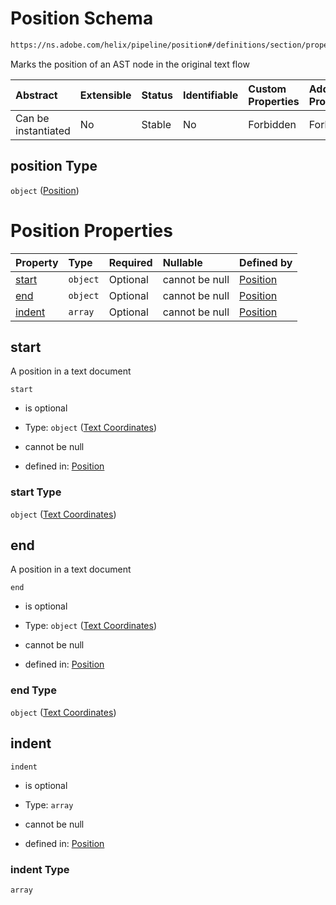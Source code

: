 # Position Schema

```txt
https://ns.adobe.com/helix/pipeline/position#/definitions/section/properties/position
```

Marks the position of an AST node in the original text flow

| Abstract            | Extensible | Status | Identifiable | Custom Properties | Additional Properties | Access Restrictions | Defined In                                                         |
| :------------------ | :--------- | :----- | :----------- | :---------------- | :-------------------- | :------------------ | :----------------------------------------------------------------- |
| Can be instantiated | No         | Stable | No           | Forbidden         | Forbidden             | none                | [section.schema.json*](section.schema.json "open original schema") |

## position Type

`object` ([Position](section-definitions-section-properties-position.md))

# Position Properties

| Property          | Type     | Required | Nullable       | Defined by                                                                                                                  |
| :---------------- | :------- | :------- | :------------- | :-------------------------------------------------------------------------------------------------------------------------- |
| [start](#start)   | `object` | Optional | cannot be null | [Position](position-properties-text-coordinates.md "https://ns.adobe.com/helix/pipeline/textcoordinates#/properties/start") |
| [end](#end)       | `object` | Optional | cannot be null | [Position](position-properties-text-coordinates.md "https://ns.adobe.com/helix/pipeline/textcoordinates#/properties/end")   |
| [indent](#indent) | `array`  | Optional | cannot be null | [Position](position-properties-indent.md "https://ns.adobe.com/helix/pipeline/position#/properties/indent")                 |

## start

A position in a text document

`start`

*   is optional

*   Type: `object` ([Text Coordinates](position-properties-text-coordinates.md))

*   cannot be null

*   defined in: [Position](position-properties-text-coordinates.md "https://ns.adobe.com/helix/pipeline/textcoordinates#/properties/start")

### start Type

`object` ([Text Coordinates](position-properties-text-coordinates.md))

## end

A position in a text document

`end`

*   is optional

*   Type: `object` ([Text Coordinates](position-properties-text-coordinates.md))

*   cannot be null

*   defined in: [Position](position-properties-text-coordinates.md "https://ns.adobe.com/helix/pipeline/textcoordinates#/properties/end")

### end Type

`object` ([Text Coordinates](position-properties-text-coordinates.md))

## indent



`indent`

*   is optional

*   Type: `array`

*   cannot be null

*   defined in: [Position](position-properties-indent.md "https://ns.adobe.com/helix/pipeline/position#/properties/indent")

### indent Type

`array`
